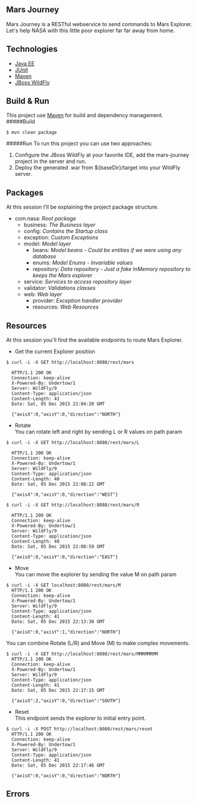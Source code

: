 Mars Journey
---
Mars Journey is a RESTful webservice to send commands to Mars Explorer.  
Let's help NASA with this little poor explorer far far away from home.

Technologies
---
- [Java EE](http://www.oracle.com/technetwork/java/javaee/overview/index.html)
- [JUnit](http://junit.org)
- [Maven](https://maven.apache.org)
- [JBoss WildFly](http://wildfly.org)

Build & Run
---
This project use [Maven](https://maven.apache.org) for build and dependency management.  
#####Build  
```
$ mvn clean package
```
#####Run
To run this project you can use two approaches:
1. Configure the JBoss WildFly at your favorite IDE, add the mars-journey project in the server and run.
2. Deploy the generated .war from ${baseDir}/target into your WildFly server.

Packages
---
At this session I'll be explaining the project package structure.
- com.nasa: *Root package*
  - business: *The Business layer*
  - config: *Contains the Startup class*
  - exception: *Custom Exceptions*
  - model: *Model layer* 
    - beans: *Model beans - Could be entities if we were using any database*
    - enums: *Model Enums - Invariable values*
    - repository: *Data repository - Just a fake InMemory repository to keeps the Mars explorer*
  - service: *Services to access repository layer*
  - validator: *Validations classes*
  - web: *Web layer*
    - provider: *Exception handler provider*
    - resources: *Web Resources*
    
Resources
---
At this session you'll find the available endpoints to route Mars Explorer.

* Get the current Explorer position  
```
$ curl -i -X GET http://localhost:8080/rest/mars
  
  HTTP/1.1 200 OK
  Connection: keep-alive
  X-Powered-By: Undertow/1
  Server: WildFly/9
  Content-Type: application/json
  Content-Length: 41
  Date: Sat, 05 Dec 2015 22:04:20 GMT

  {"axisX":0,"axisY":0,"direction":"NORTH"}
```
* Rotate  
You can rotate left and right by sending L or R values on path param
```
$ curl -i -X GET http://localhost:8080/rest/mars/L
  
  HTTP/1.1 200 OK
  Connection: keep-alive
  X-Powered-By: Undertow/1
  Server: WildFly/9
  Content-Type: application/json
  Content-Length: 40
  Date: Sat, 05 Dec 2015 22:08:22 GMT

  {"axisX":0,"axisY":0,"direction":"WEST"}
```
```
$ curl -i -X GET http://localhost:8080/rest/mars/R
  
  HTTP/1.1 200 OK
  Connection: keep-alive
  X-Powered-By: Undertow/1
  Server: WildFly/9
  Content-Type: application/json
  Content-Length: 40
  Date: Sat, 05 Dec 2015 22:08:59 GMT
  
  {"axisX":0,"axisY":0,"direction":"EAST"}
```
* Move  
You can move the explorer by sending the value M on path param
```
$ curl -i -X GET localhost:8080/rest/mars/M
  HTTP/1.1 200 OK
  Connection: keep-alive
  X-Powered-By: Undertow/1
  Server: WildFly/9
  Content-Type: application/json
  Content-Length: 41
  Date: Sat, 05 Dec 2015 22:13:30 GMT
  
  {"axisX":0,"axisY":1,"direction":"NORTH"}
```
You can combine Rotate (L/R) and Move (M) to make complex movements.
```
$ curl -i -X GET http://localhost:8080/rest/mars/MMRMMRMM
  HTTP/1.1 200 OK
  Connection: keep-alive
  X-Powered-By: Undertow/1
  Server: WildFly/9
  Content-Type: application/json
  Content-Length: 41
  Date: Sat, 05 Dec 2015 22:17:15 GMT
  
  {"axisX":2,"axisY":0,"direction":"SOUTH"}
```
* Reset  
This endpoint sends the explorer to initial entry point.
```
$ curl -i -X POST http://localhost:8080/rest/mars/reset
  HTTP/1.1 200 OK
  Connection: keep-alive
  X-Powered-By: Undertow/1
  Server: WildFly/9
  Content-Type: application/json
  Content-Length: 41
  Date: Sat, 05 Dec 2015 22:17:46 GMT
  
  {"axisX":0,"axisY":0,"direction":"NORTH"}
```

Errors
---